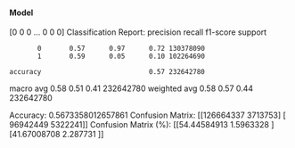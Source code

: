 #### Model
[0 0 0 ... 0 0 0]
Classification Report:
              precision    recall  f1-score   support

           0       0.57      0.97      0.72 130378090
           1       0.59      0.05      0.10 102264690

    accuracy                           0.57 232642780
   macro avg       0.58      0.51      0.41 232642780
weighted avg       0.58      0.57      0.44 232642780

Accuracy: 0.5673358012657861
Confusion Matrix:
[[126664337   3713753]
 [ 96942449   5322241]]
Confusion Matrix (%):
[[54.44584913  1.5963328 ]
 [41.67008708  2.287731  ]]
